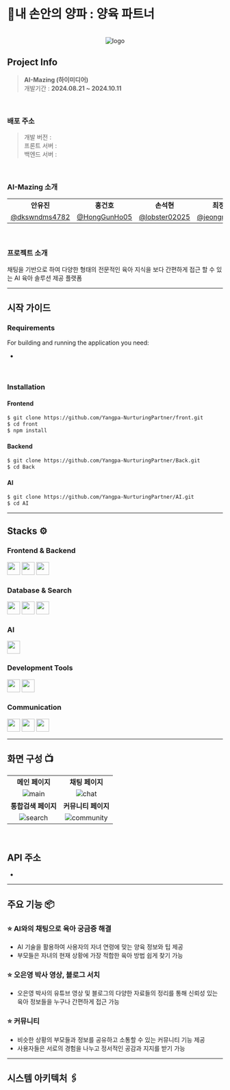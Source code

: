 # 🧅내 손안의 양파 : 양육 파트너
<br>

<div align="center">
    <img src="https://github.com/user-attachments/assets/edec5cfe-3c7a-45ea-8a84-13d0857216c4" alt="logo"/>
</div>


## Project Info

> **AI-Mazing (하이미디어)** <br>
> 개발기간 : **2024.08.21 ~ 2024.10.11**
<br>


### 배포 주소

> 개발 버전 :  <br>
> 프론트 서버 :  <br>
> 백엔드 서버 :  <br> 
<br>


### AI-Mazing 소개

<table>
  <tr>
    <td align="center"><strong>안유진</strong></td>
    <td align="center"><strong>홍건호</strong></td>
    <td align="center"><strong>손석현</strong></td>
    <td align="center"><strong>최정민</strong></td>
    <td align="center"><strong>이승호</strong></td>
    <td align="center"><strong>장혜지</strong></td>
  </tr>
  <tr>
    <td align="center">
      <a href="https://github.com/dkswndms4782">@dkswndms4782</a>
    </td>
    <td align="center">
      <a href="https://github.com/HongGunHo05">@HongGunHo05</a>
    </td>
    <td align="center">
      <a href="https://github.com/lobster0202">@lobster02025</a>
    </td>
    <td align="center">
      <a href="https://github.com/jeongmin521">@jeongmin521</a>
    </td>
    <td align="center">
      <a href="https://github.com/gengen89">@gengen89</a>
    </td>
    <td align="center">
      <a href="https://github.com/jangheyji">@jangheyji</a>
    </td>
  </tr>
</table>
<br>


### 프로젝트 소개
채팅을 기반으로 하여 다양한 형태의 전문적인 육아 지식을 보다 간편하게 접근 할 수 있는 AI 육아 솔루션 제공 플랫폼 <br>


<hr> 


## 시작 가이드
### Requirements
For building and running the application you need:
- []()
<br>

### Installation
#### Frontend
```bash
$ git clone https://github.com/Yangpa-NurturingPartner/front.git
$ cd front
$ npm install
```


#### Backend
```bash
$ git clone https://github.com/Yangpa-NurturingPartner/Back.git
$ cd Back
```


#### AI
```bash
$ git clone https://github.com/Yangpa-NurturingPartner/AI.git
$ cd AI
```


<hr>
  

## Stacks ⚙
### Frontend & Backend
<div>
  <img src="https://img.shields.io/badge/Spring_Boot-6DB33F?style=flat&logo=springboot&logoColor=white" height="30">
  <img src="https://img.shields.io/badge/React-61DAFB?style=flat&logo=react&logoColor=white" height="30">
  <img src="https://img.shields.io/badge/FastAPI-009688?style=flat&logo=fastapi&logoColor=white" height="30">
</div>

### Database & Search
<div>
  <img src="https://img.shields.io/badge/PostgreSQL-336791?style=flat&logo=postgresql&logoColor=white" height="30">
  <img src="https://img.shields.io/badge/AWS%20OpenSearch-232F3E?style=flat&logo=amazon-aws&logoColor=white" height="30">
  <img src="https://img.shields.io/badge/DataGrip-000000?style=flat&logo=datagrip&logoColor=white" height="30">
</div>

### AI
<div>
  <img src="https://img.shields.io/badge/OpenAI-412991?style=flat&logo=openai&logoColor=white" height="30">
</div>

### Development Tools
<div>
  <img src="https://img.shields.io/badge/IntelliJ%20IDEA-000000?style=flat&logo=intellij-idea&logoColor=white" height="30">
  <img src="https://img.shields.io/badge/Visual_Studio_Code-007ACC?style=flat&logo=visual-studio-code&logoColor=white" height="30">
</div>

### Communication
<div>
  <img src="https://img.shields.io/badge/GitHub-181717?style=flat&logo=github&logoColor=white" height="30">
  <img src="https://img.shields.io/badge/Slack-4A154B?style=flat&logo=slack&logoColor=white" height="30">
  <img src="https://img.shields.io/badge/Notion-000000?style=flat&logo=notion&logoColor=white" height="30">
</div>




<hr>


## 화면 구성 📺
<table>
    <tr>
        <td align="center"><strong>메인 페이지</strong></td>
        <td align="center"><strong>채팅 페이지</strong></td>
    </tr>
    <tr>
        <td align="center"><img src="https://github.com/user-attachments/assets/37b20a15-c4e4-4791-9346-6fb6492682ef" alt="main"/></td>
        <td align="center"><img src="https://github.com/user-attachments/assets/824278ad-85e9-4f8b-9de6-e4290d89c72d" alt="chat"></td>
    </tr>
    <tr>
        <td align="center"><strong>통합검색 페이지</strong></td>
        <td align="center"><strong>커뮤니티 페이지</strong></td>
    </tr>
    <tr>
        <td align="center"><img src="https://github.com/user-attachments/assets/5788b70c-67be-4496-96e9-58556d54baf5" alt="search"></td>
        <td align="center"><img src="https://github.com/user-attachments/assets/581543cc-f825-43b9-bcce-1aafb40aa0e8" alt="community"></td>
    </tr>
</table>

<br>

## API 주소
- 

<hr>


## 주요 기능 📦
### ⭐ AI와의 채팅으로 육아 궁금증 해결
- AI 기술을 활용하여 사용자의 자녀 연령에 맞는 양육 정보와 팁 제공
- 부모들은 자녀의 현재 상황에 가장 적합한 육아 방법 쉽게 찾기 가능

### ⭐ 오은영 박사 영상, 블로그 서치
- 오은영 박사의 유튜브 영상 및 블로그의 다양한 자료들의 정리를 통해
  신뢰성 있는 육아 정보들을 누구나 간편하게 접근 가능

### ⭐ 커뮤니티
- 비슷한 상황의 부모들과 정보를 공유하고 소통할 수 있는 커뮤니티 기능 제공
- 사용자들은 서로의 경험을 나누고 정서적인 공감과 지지를 받기 가능


<hr>


## 시스템 아키텍처 🖇




























